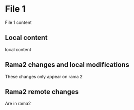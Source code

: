 # File 1
File 1 content


## Local content
local content


##	Rama2 changes and local modifications
These changes only appear on rama 2 

## Rama2 remote changes 
Are in rama2

